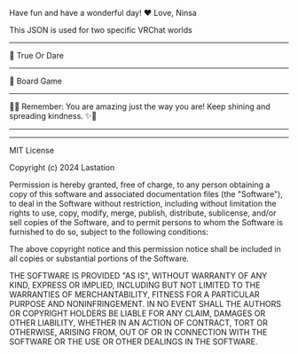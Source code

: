 Have fun and have a wonderful day! ❤️
Love, Ninsa


This JSON is used for two specific VRChat worlds
__________________
🔗 True Or Dare
__________________

🔗 Board Game
__________________



🌸✨ Remember: You are amazing just the way you are! Keep shining and spreading kindness. ✨🌸
_______________________________________________________________________________________________

______________________________________________________________________________
MIT License

Copyright (c) 2024 Lastation

Permission is hereby granted, free of charge, to any person obtaining a copy
of this software and associated documentation files (the "Software"), to deal
in the Software without restriction, including without limitation the rights
to use, copy, modify, merge, publish, distribute, sublicense, and/or sell
copies of the Software, and to permit persons to whom the Software is
furnished to do so, subject to the following conditions:

The above copyright notice and this permission notice shall be included in all
copies or substantial portions of the Software.

THE SOFTWARE IS PROVIDED "AS IS", WITHOUT WARRANTY OF ANY KIND, EXPRESS OR
IMPLIED, INCLUDING BUT NOT LIMITED TO THE WARRANTIES OF MERCHANTABILITY,
FITNESS FOR A PARTICULAR PURPOSE AND NONINFRINGEMENT. IN NO EVENT SHALL THE
AUTHORS OR COPYRIGHT HOLDERS BE LIABLE FOR ANY CLAIM, DAMAGES OR OTHER
LIABILITY, WHETHER IN AN ACTION OF CONTRACT, TORT OR OTHERWISE, ARISING FROM,
OUT OF OR IN CONNECTION WITH THE SOFTWARE OR THE USE OR OTHER DEALINGS IN THE
SOFTWARE.
